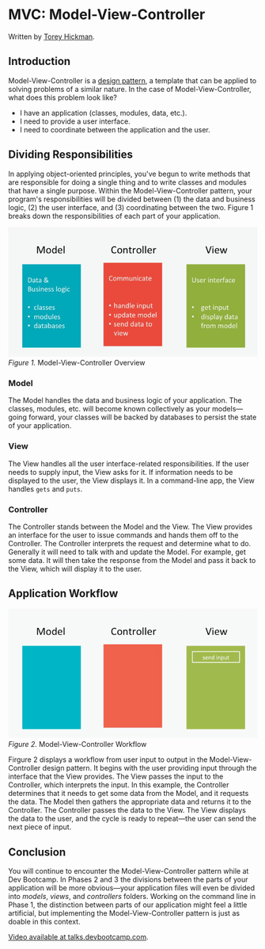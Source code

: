 # MVC:  Model-View-Controller
Written by [Torey Hickman](https://github.com/toreyhickman).

## Introduction

Model-View-Controller is a [design pattern](http://en.wikipedia.org/wiki/Software_design_pattern), a template that can be applied to solving problems of a similar nature.  In the case of Model-View-Controller, what does this problem look like?

- I have an application (classes, modules, data, etc.).
- I need to provide a user interface.
- I need to coordinate between the application and the user.

## Dividing Responsibilities
  
In applying object-oriented principles, you've begun to write methods that are responsible for doing a single thing and to write classes and modules that have a single purpose.  Within the Model-View-Controller pattern, your program's responsibilities will be divided between (1) the data and business logic, (2) the user interface, and (3) coordinating between the two.  Figure 1 breaks down the responsibilities of each part of your application.  

![M-V-C Overview](mvc-overview.jpg)
*Figure 1.* Model-View-Controller Overview

### Model
The Model handles the data and business logic of your application.  The classes, modules, etc. will become known collectively as your models—going forward, your classes will be backed by databases to persist the state of your application.  

### View
The View handles all the user interface-related responsibilities.  If the user needs to supply input, the View asks for it.  If information needs to be displayed to the user, the View displays it.  In a command-line app, the View handles `gets` and `puts`.

### Controller
The Controller stands between the Model and the View.  The View provides an interface for the user to issue commands and hands them off to the Controller.  The Controller interprets the request and determine what to do.  Generally it will need to talk with and update the Model.  For example, get some data.  It will then take the response from the Model and pass it back to the View, which will display it to the user.

## Application Workflow


![M-V-C Sequence](mvc-sequence.gif)
*Figure 2.* Model-View-Controller Workflow

Firgure 2 displays a workflow from user input to output in the Model-View-Controller design pattern.  It begins with the user providing input through the interface that the View provides.  The View passes the input to the Controller, which interprets the input.  In this example, the Controller determines that it needs to get some data from the Model, and it requests the data.  The Model then gathers the appropriate data and returns it to the Controller.  The Controller passes the data to the View.  The View displays the data to the user, and the cycle is ready to repeat—the user can send the next piece of input.

## Conclusion

You will continue to encounter the Model-View-Controller pattern while at Dev Bootcamp.  In Phases 2 and 3 the divisions between the parts of your application will be more obvious—your application files will even be divided into *models*, *views*, and *controllers* folders.  Working on the command line in Phase 1, the distinction between parts of our application might feel a little artificial, but implementing the Model-View-Controller pattern is just as doable in this context.


[Video available at talks.devbootcamp.com](https://talks.devbootcamp.com/intro-to-model-view-controller).
